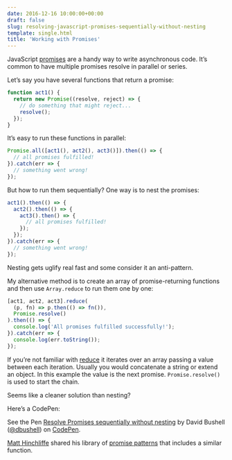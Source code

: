 ```yaml
---
date: 2016-12-16 10:00:00+00:00
draft: false
slug: resolving-javascript-promises-sequentially-without-nesting
template: single.html
title: 'Working with Promises'
---
```


JavaScript [promises](https://developer.mozilla.org/en/docs/Web/JavaScript/Reference/Global_Objects/Promise) are a handy way to write asynchronous code. It’s common to have multiple promises resolve in parallel or series.

Let’s say you have several functions that return a promise:

```javascript
function act1() {
  return new Promise((resolve, reject) => {
    // do something that might reject...
    resolve();
  });
}
```

It’s easy to run these functions in parallel:

```javascript
Promise.all([act1(), act2(), act3()]).then(() => {
  // all promises fulfilled!
}).catch(err => {
  // something went wrong!
});
```

But how to run them sequentially? One way is to nest the promises:

```javascript
act1().then(() => {
  act2().then(() => {
    act3().then() => {
      // all promises fulfilled!
    });
  });
}).catch(err => {
  // something went wrong!
});
```

Nesting gets uglify real fast and some consider it an anti-pattern.

My alternative method is to create an array of promise-returning functions and then use `Array.reduce` to run them one by one:

```javascript
[act1, act2, act3].reduce(
  (p, fn) => p.then(() => fn()),
  Promise.resolve()
).then(() => {
  console.log('All promises fulfilled successfully!');
}).catch(err => {
  console.log(err.toString());
});
```

If you’re not familiar with [reduce](https://developer.mozilla.org/en/docs/Web/JavaScript/Reference/Global_Objects/Array/reduce) it iterates over an array passing a value between each iteration. Usually you would concatenate a string or extend an object. In this example the value is the next promise. `Promise.resolve()` is used to start the chain.

Seems like a cleaner solution than nesting?

Here’s a CodePen:

<p data-height="265" data-theme-id="0" data-slug-hash="yVQKar" data-default-tab="js" data-user="dbushell" data-embed-version="2" data-pen-title="Resolve Promises sequentially without nesting" class="codepen">See the Pen <a href="http://codepen.io/dbushell/pen/yVQKar/">Resolve Promises sequentially without nesting</a> by David Bushell (<a href="http://codepen.io/dbushell">@dbushell</a>) on <a href="http://codepen.io">CodePen</a>.</p>
<script async src="https://production-assets.codepen.io/assets/embed/ei.js"></script>

[Matt Hinchliffe](https://twitter.com/i_like_robots) shared his library of [promise patterns](https://www.npmjs.com/package/promise-patterns) that includes a similar function.
